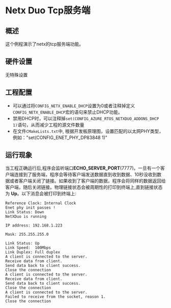 # Netx Duo Tcp服务端

## 概述

这个例程演示了netx的tcp服务端功能。

## 硬件设置

无特殊设置

## 工程配置
- 可以通过将`CONFIG_NETX_ENABLE_DHCP`设置为0或者注释掉定义`CONFIG_NETX_ENABLE_DHCP`宏的语句来禁止DHCP功能。
- 禁用DHCP时，可以注释掉`set(CONFIG_AZURE_RTOS_NETXDUO_ADDONS_DHCP 1)`语句，从而减少工程的源文件数量
- 在文件`CMakeLists.txt`中,  根据开发板原理图，设置匹配的以太网PHY类型，例如："set(CONFIG_ENET_PHY_DP83848 1)"

## 运行现象

当工程正确运行后,程序会监听端口**ECHO_SERVER_PORT**(7777)。一旦有一个客户端连接到了服务端，程序会等待客户端发送数据直到收到数据、10秒没收到数据或者客户端关闭了链接。如果收到了客户端的数据，程序会将同样的数据返回给客户端，随后关闭链接。物理链接状态会被周期性的打印到终端上,直到链接状态为 **Up**。以下消息会被打印到终端上:
```console
Reference Clock: Internal Clock
Enet phy init passes !
Link Status: Down
NetXDuo is running

IP address: 192.168.1.223

Mask: 255.255.255.0

Link Status: Up
Link Speed:  100Mbps
Link Duplex: Full duplex
A client is connected to the server.
Receive data from client.
Send data back to client success.
Close the connection
A client is connected to the server.
Receive data from client.
Send data back to client success.
Close the connection
A client is connected to the server.
Failed to receive from the socket, reason 1.
Close the connection
```
